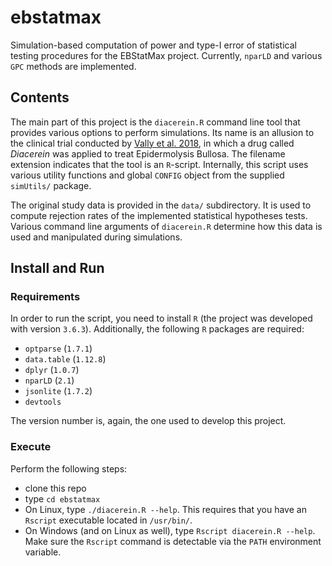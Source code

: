 # ebstatmax
Simulation-based computation of power and type-I error of statistical testing procedures for the EBStatMax project. Currently, `nparLD` and various `GPC` methods are implemented.

## Contents

The main part of this project is the `diacerein.R` command line tool that provides various options to perform simulations. Its name is an allusion to the clinical trial conducted by [Vally et al. 2018](https://www.sciencedirect.com/science/article/pii/S0190962218301300), in which a drug called *Diacerein* was applied to treat Epidermolysis Bullosa. The filename extension indicates that the tool is an `R`-script. Internally, this script uses various utility functions and global `CONFIG` object from the supplied `simUtils/` package.

The original study data is provided in the `data/` subdirectory. It is used to compute rejection rates of the implemented statistical hypotheses tests. Various command line arguments of `diacerein.R` determine how this data is used and manipulated during simulations.

## Install and Run

### Requirements
In order to run the script, you need to install `R` (the project was developed with version `3.6.3`). Additionally, the following `R` packages are required:
  - `optparse` (`1.7.1`)
  - `data.table` (`1.12.8`)
  - `dplyr` (`1.0.7`)
  - `nparLD` (`2.1`)
  - `jsonlite` (`1.7.2`)
  - `devtools`

The version number is, again, the one used to develop this project.

### Execute
Perform the following steps:
  - clone this repo
  - type `cd ebstatmax`
  - On Linux, type `./diacerein.R --help`. This requires that you have an `Rscript` executable located in `/usr/bin/`.
  - On Windows (and on Linux as well), type `Rscript diacerein.R --help`. Make sure the `Rscript` command is detectable via the `PATH` environment variable.
